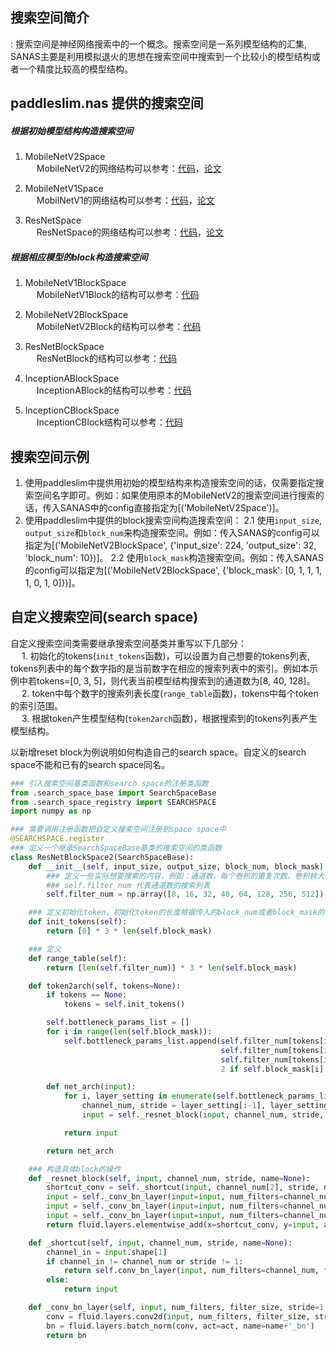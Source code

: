## 搜索空间简介
: 搜索空间是神经网络搜索中的一个概念。搜索空间是一系列模型结构的汇集, SANAS主要是利用模拟退火的思想在搜索空间中搜索到一个比较小的模型结构或者一个精度比较高的模型结构。

## paddleslim.nas 提供的搜索空间

##### 根据初始模型结构构造搜索空间
1. MobileNetV2Space<br>
&emsp; MobileNetV2的网络结构可以参考：[代码](https://github.com/PaddlePaddle/models/blob/develop/PaddleCV/image_classification/models/mobilenet_v2.py#L29)，[论文](https://arxiv.org/abs/1801.04381)

2. MobileNetV1Space<br>
&emsp; MobilNetV1的网络结构可以参考：[代码](https://github.com/PaddlePaddle/models/blob/develop/PaddleCV/image_classification/models/mobilenet_v1.py#L29)，[论文](https://arxiv.org/abs/1704.04861)

3. ResNetSpace<br>
&emsp; ResNetSpace的网络结构可以参考：[代码](https://github.com/PaddlePaddle/models/blob/develop/PaddleCV/image_classification/models/resnet.py#L30)，[论文](https://arxiv.org/pdf/1512.03385.pdf)


##### 根据相应模型的block构造搜索空间
1. MobileNetV1BlockSpace<br>
&emsp; MobileNetV1Block的结构可以参考：[代码](https://github.com/PaddlePaddle/models/blob/develop/PaddleCV/image_classification/models/mobilenet_v1.py#L173)

2. MobileNetV2BlockSpace<br>
&emsp; MobileNetV2Block的结构可以参考：[代码](https://github.com/PaddlePaddle/models/blob/develop/PaddleCV/image_classification/models/mobilenet_v2.py#L174)

3. ResNetBlockSpace<br>
&emsp; ResNetBlock的结构可以参考：[代码](https://github.com/PaddlePaddle/models/blob/develop/PaddleCV/image_classification/models/resnet.py#L148)

4. InceptionABlockSpace<br>
&emsp; InceptionABlock的结构可以参考：[代码](https://github.com/PaddlePaddle/models/blob/develop/PaddleCV/image_classification/models/inception_v4.py#L140)

5. InceptionCBlockSpace<br>
&emsp; InceptionCBlock结构可以参考：[代码](https://github.com/PaddlePaddle/models/blob/develop/PaddleCV/image_classification/models/inception_v4.py#L291)


## 搜索空间示例

1. 使用paddleslim中提供用初始的模型结构来构造搜索空间的话，仅需要指定搜索空间名字即可。例如：如果使用原本的MobileNetV2的搜索空间进行搜索的话，传入SANAS中的config直接指定为[('MobileNetV2Space')]。
2. 使用paddleslim中提供的block搜索空间构造搜索空间：
  2.1 使用`input_size`, `output_size`和`block_num`来构造搜索空间。例如：传入SANAS的config可以指定为[('MobileNetV2BlockSpace', {'input_size': 224, 'output_size': 32, 'block_num': 10})]。
  2.2 使用`block_mask`构造搜索空间。例如：传入SANAS的config可以指定为[('MobileNetV2BlockSpace', {'block_mask': [0, 1, 1, 1, 1, 0, 1, 0]})]。


## 自定义搜索空间(search space)

自定义搜索空间类需要继承搜索空间基类并重写以下几部分：<br>
&emsp; 1. 初始化的tokens(`init_tokens`函数)，可以设置为自己想要的tokens列表, tokens列表中的每个数字指的是当前数字在相应的搜索列表中的索引。例如本示例中若tokens=[0, 3, 5]，则代表当前模型结构搜索到的通道数为[8, 40, 128]。<br>
&emsp; 2. token中每个数字的搜索列表长度(`range_table`函数)，tokens中每个token的索引范围。<br>
&emsp; 3. 根据token产生模型结构(`token2arch`函数)，根据搜索到的tokens列表产生模型结构。 <br>

以新增reset block为例说明如何构造自己的search space。自定义的search space不能和已有的search space同名。

```python
### 引入搜索空间基类函数和search space的注册类函数
from .search_space_base import SearchSpaceBase
from .search_space_registry import SEARCHSPACE
import numpy as np

### 需要调用注册函数把自定义搜索空间注册到space space中
@SEARCHSPACE.register
### 定义一个继承SearchSpaceBase基类的搜索空间的类函数
class ResNetBlockSpace2(SearchSpaceBase):
    def __init__(self, input_size, output_size, block_num, block_mask):
        ### 定义一些实际想要搜索的内容，例如：通道数、每个卷积的重复次数、卷积核大小等等
        ### self.filter_num 代表通道数的搜索列表
        self.filter_num = np.array([8, 16, 32, 40, 64, 128, 256, 512])

    ### 定义初始化token，初始化token的长度根据传入的block_num或者block_mask的长度来得到的
    def init_tokens(self):
        return [0] * 3 * len(self.block_mask)

    ### 定义
    def range_table(self):
        return [len(self.filter_num)] * 3 * len(self.block_mask)

    def token2arch(self, tokens=None):
        if tokens == None:
            tokens = self.init_tokens()

        self.bottleneck_params_list = []
        for i in range(len(self.block_mask)):
            self.bottleneck_params_list.append(self.filter_num[tokens[i * 3 + 0]],
                                               self.filter_num[tokens[i * 3 + 1]],
                                               self.filter_num[tokens[i * 3 + 2]],
                                               2 if self.block_mask[i] == 1 else 1)

        def net_arch(input):
            for i, layer_setting in enumerate(self.bottleneck_params_list):
                channel_num, stride = layer_setting[:-1], layer_setting[-1]
                input = self._resnet_block(input, channel_num, stride, name='resnet_layer{}'.format(i+1))

            return input

        return net_arch

    ### 构造具体block的操作
    def _resnet_block(self, input, channel_num, stride, name=None):
        shortcut_conv = self._shortcut(input, channel_num[2], stride, name=name)
        input = self._conv_bn_layer(input=input, num_filters=channel_num[0], filter_size=1, act='relu', name=name + '_conv0')
        input = self._conv_bn_layer(input=input, num_filters=channel_num[1], filter_size=3, stride=stride, act='relu', name=name + '_conv1')
        input = self._conv_bn_layer(input=input, num_filters=channel_num[2], filter_size=1, name=name + '_conv2')
        return fluid.layers.elementwise_add(x=shortcut_conv, y=input, axis=0, name=name+'_elementwise_add')

    def _shortcut(self, input, channel_num, stride, name=None):
        channel_in = input.shape[1]
        if channel_in != channel_num or stride != 1:
            return self.conv_bn_layer(input, num_filters=channel_num, filter_size=1, stride=stride, name=name+'_shortcut')
        else:
            return input

    def _conv_bn_layer(self, input, num_filters, filter_size, stride=1, padding='SAME', act=None, name=None):
        conv = fluid.layers.conv2d(input, num_filters, filter_size, stride, name=name+'_conv')
        bn = fluid.layers.batch_norm(conv, act=act, name=name+'_bn')
        return bn
```
